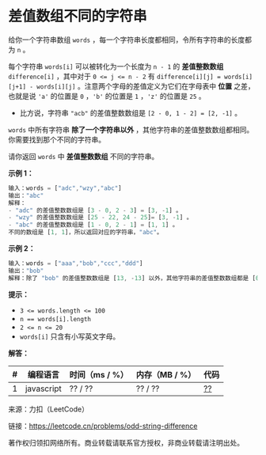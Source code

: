 # 差值数组不同的字符串

给你一个字符串数组 `words` ，每一个字符串长度都相同，令所有字符串的长度都为 `n` 。

每个字符串 `words[i]` 可以被转化为一个长度为 `n - 1` 的 **差值整数数组** `difference[i]` ，其中对于 `0 <= j <= n - 2` 有 `difference[i][j] = words[i][j+1] - words[i][j]` 。注意两个字母的差值定义为它们在字母表中 **位置** 之差，也就是说 `'a'` 的位置是 `0` ，`'b'` 的位置是 `1` ，`'z'` 的位置是 `25` 。

- 比方说，字符串 `"acb"` 的差值整数数组是 `[2 - 0, 1 - 2] = [2, -1]` 。

`words` 中所有字符串 **除了一个字符串以外** ，其他字符串的差值整数数组都相同。你需要找到那个不同的字符串。

请你返回 `words` 中 **差值整数数组** 不同的字符串。

**示例 1：**

``` javascript
输入：words = ["adc","wzy","abc"]
输出："abc"
解释：
- "adc" 的差值整数数组是 [3 - 0, 2 - 3] = [3, -1] 。
- "wzy" 的差值整数数组是 [25 - 22, 24 - 25]= [3, -1] 。
- "abc" 的差值整数数组是 [1 - 0, 2 - 1] = [1, 1] 。
不同的数组是 [1, 1]，所以返回对应的字符串，"abc"。
```

**示例 2：**

``` javascript
输入：words = ["aaa","bob","ccc","ddd"]
输出："bob"
解释：除了 "bob" 的差值整数数组是 [13, -13] 以外，其他字符串的差值整数数组都是 [0, 0] 。
```

**提示：**

- `3 <= words.length <= 100`
- `n == words[i].length`
- `2 <= n <= 20`
- `words[i]` 只含有小写英文字母。

**解答：**

**#**|**编程语言**|**时间（ms / %）**|**内存（MB / %）**|**代码**
--|--|--|--|--
1|javascript|?? / ??|?? / ??|[??](./javascript/ac_v1.js)

来源：力扣（LeetCode）

链接：https://leetcode.cn/problems/odd-string-difference

著作权归领扣网络所有。商业转载请联系官方授权，非商业转载请注明出处。
